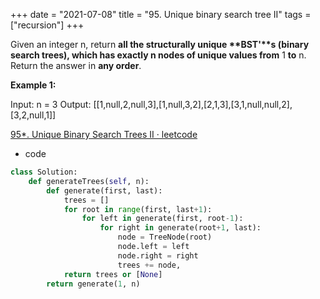 +++
date = "2021-07-08"
title = "95. Unique binary search tree II"
tags = ["recursion"]
+++

Given an integer n, return __all the structurally unique **BST'**s (binary search trees), which has exactly __n__ nodes of unique values from__ 1 __to__ n. Return the answer in **any order**.
 
**Example 1:**  

Input: n = 3 Output: [[1,null,2,null,3],[1,null,3,2],[2,1,3],[3,1,null,null,2],[3,2,null,1]]

[95*. Unique Binary Search Trees II · leetcode](https://leetcode.wang/leetCode-95-Unique-Binary-Search-TreesII.html#%E8%A7%A3%E6%B3%95%E5%9B%9B-%E5%8A%A8%E6%80%81%E8%A7%84%E5%88%92-2)

- code
```py
class Solution:
    def generateTrees(self, n):
        def generate(first, last):
            trees = []
            for root in range(first, last+1):
                for left in generate(first, root-1):
                    for right in generate(root+1, last):
                        node = TreeNode(root)
                        node.left = left
                        node.right = right
                        trees += node,
            return trees or [None]
        return generate(1, n)

```
